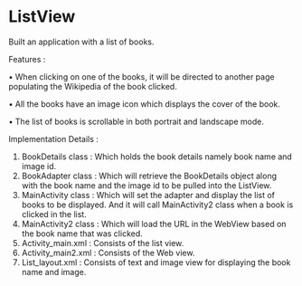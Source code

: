 # ListView

Built an application with a list of books.

Features :


•	When clicking on one of the books, it will be directed to another page populating the Wikipedia of the book clicked.

•	All the books have an image icon which displays the cover of the book.

•	The list of books is scrollable in both portrait and landscape mode.


Implementation Details :
1.	BookDetails class : Which holds the book details namely book name and image id.
2.	BookAdapter class : Which will retrieve the BookDetails object along with the book name and the image id to be pulled into the ListView.
3.	MainActivity class : Which will set the adapter and display the list of books to be displayed. And it will call MainActivity2 class when a book is clicked in the list.
4.	MainActivity2 class : Which will load the URL in the WebView based on the book name that was clicked.
5.	Activity_main.xml : Consists of the list view.
6.	Activity_main2.xml : Consists of the Web view.
7.	List_layout.xml : Consists of text and image view for displaying the book name and image.
